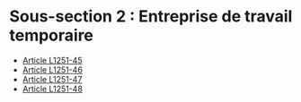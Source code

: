# Sous-section 2 : Entreprise de travail temporaire

* [Article L1251-45](./LEGIARTI000006901301.md)
* [Article L1251-46](./LEGIARTI000018766986.md)
* [Article L1251-47](./LEGIARTI000006901303.md)
* [Article L1251-48](./LEGIARTI000006901304.md)
